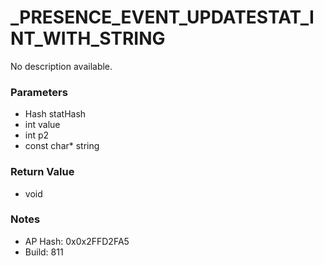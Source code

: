 # _PRESENCE_EVENT_UPDATESTAT_INT_WITH_STRING

No description available.

### Parameters
* Hash statHash
* int value
* int p2
* const char* string

### Return Value
* void

### Notes
* AP Hash: 0x0x2FFD2FA5
* Build: 811

